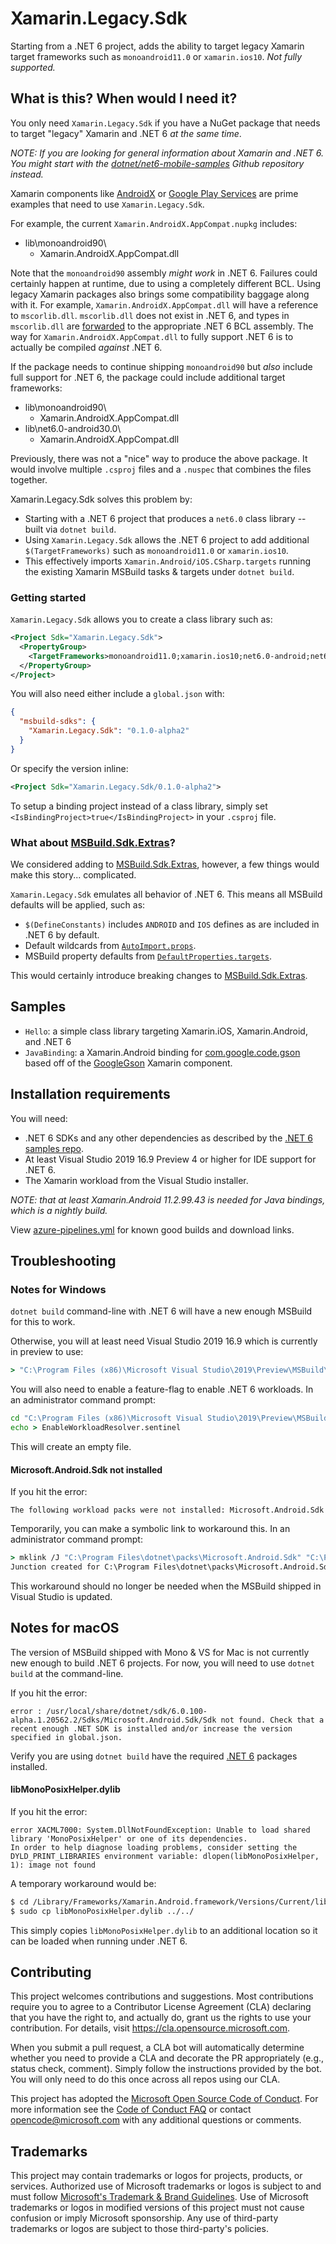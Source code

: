 # Xamarin.Legacy.Sdk

Starting from a .NET 6 project, adds the ability to target legacy
Xamarin target frameworks such as `monoandroid11.0` or
`xamarin.ios10`. *Not fully supported.*

## What is this? When would I need it?

You only need `Xamarin.Legacy.Sdk` if you have a NuGet package that
needs to target "legacy" Xamarin and .NET 6 *at the same time*.

*NOTE: If you are looking for general information about Xamarin and
.NET 6. You might start with the [dotnet/net6-mobile-samples][net6-samples]
Github repository instead.*

Xamarin components like [AndroidX][androidx] or [Google Play
Services][gps] are prime examples that need to use
`Xamarin.Legacy.Sdk`.

For example, the current `Xamarin.AndroidX.AppCompat.nupkg` includes:

* lib\monoandroid90\
  * Xamarin.AndroidX.AppCompat.dll

Note that the `monoandroid90` assembly *might work* in .NET 6.
Failures could certainly happen at runtime, due to using a completely
different BCL. Using legacy Xamarin packages also brings some
compatibility baggage along with it. For example,
`Xamarin.AndroidX.AppCompat.dll` will have a reference to
`mscorlib.dll`. `mscorlib.dll` does not exist in .NET 6, and types in
`mscorlib.dll` are [forwarded][type-forwards] to the appropriate .NET
6 BCL assembly. The way for `Xamarin.AndroidX.AppCompat.dll` to fully
support .NET 6 is to actually be compiled *against* .NET 6.

If the package needs to continue shipping `monoandroid90` but *also*
include full support for .NET 6, the package could include additional
target frameworks:

* lib\monoandroid90\
  * Xamarin.AndroidX.AppCompat.dll
* lib\net6.0-android30.0\
  * Xamarin.AndroidX.AppCompat.dll

Previously, there was not a "nice" way to produce the above package.
It would involve multiple `.csproj` files and a `.nuspec` that
combines the files together.

Xamarin.Legacy.Sdk solves this problem by:

* Starting with a .NET 6 project that produces a `net6.0` class
  library -- built via `dotnet build`.
* Using `Xamarin.Legacy.Sdk` allows the .NET 6 project to add
  additional `$(TargetFrameworks)` such as `monoandroid11.0` or
  `xamarin.ios10`.
* This effectively imports `Xamarin.Android/iOS.CSharp.targets`
  running the existing Xamarin MSBuild tasks & targets under `dotnet
  build`.

[net6-samples]: https://github.com/dotnet/net6-mobile-samples
[androidx]: https://github.com/xamarin/AndroidX
[gps]: https://github.com/xamarin/GooglePlayServicesComponents
[type-forwards]: https://docs.microsoft.com/dotnet/standard/assembly/type-forwarding

### Getting started

`Xamarin.Legacy.Sdk` allows you to create a class library such as:

```xml
<Project Sdk="Xamarin.Legacy.Sdk">
  <PropertyGroup>
    <TargetFrameworks>monoandroid11.0;xamarin.ios10;net6.0-android;net6.0-ios</TargetFrameworks>
  </PropertyGroup>
</Project>
```

You will also need either include a `global.json` with:

```json
{
  "msbuild-sdks": {
    "Xamarin.Legacy.Sdk": "0.1.0-alpha2"
  }
}
```

Or specify the version inline:

```xml
<Project Sdk="Xamarin.Legacy.Sdk/0.1.0-alpha2">
```

To setup a binding project instead of a class library, simply set
`<IsBindingProject>true</IsBindingProject>` in your `.csproj` file.

### What about [MSBuild.Sdk.Extras][sdkextras]?

We considered adding to [MSBuild.Sdk.Extras][sdkextras], however, a few things would make this story... complicated.

`Xamarin.Legacy.Sdk` emulates all behavior of .NET 6. This means all MSBuild defaults will be applied, such as:

* `$(DefineConstants)` includes `ANDROID` and `IOS` defines as are
  included in .NET 6 by default.
* Default wildcards from [`AutoImport.props`][autoimport].
* MSBuild property defaults from
  [`DefaultProperties.targets`][defaultprops].

This would certainly introduce breaking changes to [MSBuild.Sdk.Extras][sdkextras].

[sdkextras]: https://github.com/novotnyllc/MSBuildSdkExtras
[autoimport]: https://github.com/xamarin/xamarin-android/blob/15b40af7d62e0e2003d2a009576834a71967dbb2/src/Xamarin.Android.Build.Tasks/Microsoft.Android.Sdk/Sdk/AutoImport.props
[defaultprops]: https://github.com/xamarin/xamarin-android/blob/15b40af7d62e0e2003d2a009576834a71967dbb2/src/Xamarin.Android.Build.Tasks/Microsoft.Android.Sdk/targets/Microsoft.Android.Sdk.DefaultProperties.targets

## Samples

* `Hello`: a simple class library targeting Xamarin.iOS,
  Xamarin.Android, and .NET 6
* `JavaBinding`: a Xamarin.Android binding for
  [com.google.code.gson][gson] based off of the
  [GoogleGson][xamaringson] Xamarin component.

[gson]: https://mvnrepository.com/artifact/com.google.code.gson/gson/2.8.5
[xamaringson]: https://github.com/xamarin/XamarinComponents/tree/master/Android/GoogleGson/source/GoogleGson

## Installation requirements

You will need:

* .NET 6 SDKs and any other dependencies as described by the [.NET 6
  samples repo][net6-samples].
* At least Visual Studio 2019 16.9 Preview 4 or higher for IDE support
  for .NET 6.
* The Xamarin workload from the Visual Studio installer.

*NOTE: that at least Xamarin.Android 11.2.99.43 is needed for Java
bindings, which is a nightly build.*

View [azure-pipelines.yml](azure-pipelines.yml) for known good builds
and download links.

## Troubleshooting

### Notes for Windows

`dotnet build` command-line with .NET 6 will have a new enough MSBuild for this to work.

Otherwise, you will at least need Visual Studio 2019 16.9 which is currently in preview to use:

```cmd
> "C:\Program Files (x86)\Microsoft Visual Studio\2019\Preview\MSBuild\Current\Bin\MSBuild.exe" -version
```

You will also need to enable a feature-flag to enable .NET 6 workloads. In an administrator command prompt:

```cmd
cd "C:\Program Files (x86)\Microsoft Visual Studio\2019\Preview\MSBuild\Current\Bin\SdkResolvers\Microsoft.DotNet.MSBuildSdkResolver"
echo > EnableWorkloadResolver.sentinel
```

This will create an empty file.

#### Microsoft.Android.Sdk not installed

If you hit the error:

```
The following workload packs were not installed: Microsoft.Android.Sdk
```

Temporarily, you can make a symbolic link to workaround this. In an administrator command prompt:

```cmd
> mklink /J "C:\Program Files\dotnet\packs\Microsoft.Android.Sdk" "C:\Program Files\dotnet\packs\Microsoft.Android.Sdk.win-x64"
Junction created for C:\Program Files\dotnet\packs\Microsoft.Android.Sdk <<===>> C:\Program Files\dotnet\packs\Microsoft.Android.Sdk.win-x64
```

This workaround should no longer be needed when the MSBuild shipped in Visual Studio is updated.

## Notes for macOS

The version of MSBuild shipped with Mono & VS for Mac is not currently new enough to build .NET 6 projects. For now, you will need to use `dotnet build` at the command-line.

If you hit the error:

```
error : /usr/local/share/dotnet/sdk/6.0.100-alpha.1.20562.2/Sdks/Microsoft.Android.Sdk/Sdk not found. Check that a recent enough .NET SDK is installed and/or increase the version specified in global.json.
```

Verify you are using `dotnet build` have the required [.NET 6][net6-samples] packages installed.

#### libMonoPosixHelper.dylib

If you hit the error:

```
error XACML7000: System.DllNotFoundException: Unable to load shared library 'MonoPosixHelper' or one of its dependencies.
In order to help diagnose loading problems, consider setting the DYLD_PRINT_LIBRARIES environment variable: dlopen(libMonoPosixHelper, 1): image not found 
```

A temporary workaround would be:

```bash
$ cd /Library/Frameworks/Xamarin.Android.framework/Versions/Current/lib/xbuild/Xamarin/Android/lib/host-Darwin/
$ sudo cp libMonoPosixHelper.dylib ../../
```

This simply copies `libMonoPosixHelper.dylib` to an additional location so it can be loaded when running under .NET 6.

## Contributing

This project welcomes contributions and suggestions.  Most contributions require you to agree to a
Contributor License Agreement (CLA) declaring that you have the right to, and actually do, grant us
the rights to use your contribution. For details, visit https://cla.opensource.microsoft.com.

When you submit a pull request, a CLA bot will automatically determine whether you need to provide
a CLA and decorate the PR appropriately (e.g., status check, comment). Simply follow the instructions
provided by the bot. You will only need to do this once across all repos using our CLA.

This project has adopted the [Microsoft Open Source Code of Conduct](https://opensource.microsoft.com/codeofconduct/).
For more information see the [Code of Conduct FAQ](https://opensource.microsoft.com/codeofconduct/faq/) or
contact [opencode@microsoft.com](mailto:opencode@microsoft.com) with any additional questions or comments.

## Trademarks

This project may contain trademarks or logos for projects, products, or services. Authorized use of Microsoft 
trademarks or logos is subject to and must follow 
[Microsoft's Trademark & Brand Guidelines](https://www.microsoft.com/en-us/legal/intellectualproperty/trademarks/usage/general).
Use of Microsoft trademarks or logos in modified versions of this project must not cause confusion or imply Microsoft sponsorship.
Any use of third-party trademarks or logos are subject to those third-party's policies.
